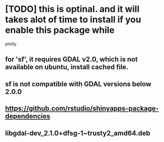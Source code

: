 # [TODO] this is optinal. and it will takes alot of time to install if you enable this package while

plotly

## for 'sf', it requires GDAL v2.0, which is not available on ubuntu,   install cached file. 
## sf is not compatible with GDAL versions below 2.0.0 
## https://github.com/rstudio/shinyapps-package-dependencies
## libgdal-dev_2.1.0+dfsg-1~trusty2_amd64.deb

